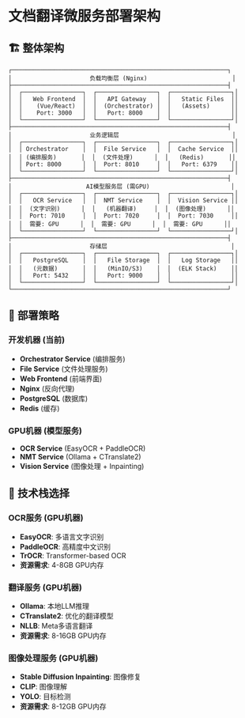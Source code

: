 # 文档翻译微服务部署架构

## 🏗️ 整体架构

```
┌─────────────────────────────────────────────────────────────┐
│                      负载均衡层 (Nginx)                        │
├─────────────────────────────────────────────────────────────┤
│  ┌─────────────────┐  ┌─────────────────┐  ┌─────────────────┐│
│  │   Web Frontend  │  │   API Gateway   │  │   Static Files  ││
│  │    (Vue/React)  │  │  (Orchestrator) │  │   (Assets)      ││
│  │    Port: 3000   │  │   Port: 8000    │  │                 ││
│  └─────────────────┘  └─────────────────┘  └─────────────────┘│
├─────────────────────────────────────────────────────────────┤
│                      业务逻辑层                                │
│  ┌─────────────────┐  ┌─────────────────┐  ┌─────────────────┐│
│  │ Orchestrator    │  │  File Service   │  │  Cache Service  ││
│  │ (编排服务)       │  │  (文件处理)      │  │   (Redis)       ││
│  │ Port: 8000      │  │  Port: 8010     │  │   Port: 6379    ││
│  └─────────────────┘  └─────────────────┘  └─────────────────┘│
├─────────────────────────────────────────────────────────────┤
│                     AI模型服务层 (需GPU)                       │
│  ┌─────────────────┐  ┌─────────────────┐  ┌─────────────────┐│
│  │   OCR Service   │  │  NMT Service    │  │  Vision Service ││
│  │  (文字识别)      │  │   (机器翻译)     │  │  (图像处理)      ││
│  │  Port: 7010     │  │  Port: 7020     │  │  Port: 7030     ││
│  │  需要: GPU      │  │  需要: GPU      │  │  需要: GPU      ││
│  └─────────────────┘  └─────────────────┘  └─────────────────┘│
├─────────────────────────────────────────────────────────────┤
│                      存储层                                   │
│  ┌─────────────────┐  ┌─────────────────┐  ┌─────────────────┐│
│  │   PostgreSQL    │  │   File Storage  │  │   Log Storage   ││
│  │   (元数据)       │  │   (MinIO/S3)    │  │  (ELK Stack)    ││
│  │   Port: 5432    │  │   Port: 9000    │  │                 ││
│  └─────────────────┘  └─────────────────┘  └─────────────────┘│
└─────────────────────────────────────────────────────────────┘
```

## 🚀 部署策略

### 开发机器 (当前)
- **Orchestrator Service** (编排服务)
- **File Service** (文件处理服务)
- **Web Frontend** (前端界面)
- **Nginx** (反向代理)
- **PostgreSQL** (数据库)
- **Redis** (缓存)

### GPU机器 (模型服务)
- **OCR Service** (EasyOCR + PaddleOCR)
- **NMT Service** (Ollama + CTranslate2)
- **Vision Service** (图像处理 + Inpainting)

## 🔧 技术栈选择

### OCR服务 (GPU机器)
- **EasyOCR**: 多语言文字识别
- **PaddleOCR**: 高精度中文识别
- **TrOCR**: Transformer-based OCR
- **资源需求**: 4-8GB GPU内存

### 翻译服务 (GPU机器)  
- **Ollama**: 本地LLM推理
- **CTranslate2**: 优化的翻译模型
- **NLLB**: Meta多语言翻译
- **资源需求**: 8-16GB GPU内存

### 图像处理服务 (GPU机器)
- **Stable Diffusion Inpainting**: 图像修复
- **CLIP**: 图像理解
- **YOLO**: 目标检测
- **资源需求**: 8-12GB GPU内存